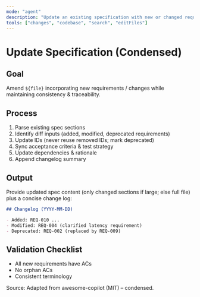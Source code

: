 ```yaml
---
mode: "agent"
description: "Update an existing specification with new or changed requirements while preserving structure."
tools: ["changes", "codebase", "search", "editFiles"]
---
```


# Update Specification (Condensed)

## Goal

Amend `${file}` incorporating new requirements / changes while maintaining consistency & traceability.

## Process

1. Parse existing spec sections
2. Identify diff inputs (added, modified, deprecated requirements)
3. Update IDs (never reuse removed IDs; mark deprecated)
4. Sync acceptance criteria & test strategy
5. Update dependencies & rationale
6. Append changelog summary

## Output

Provide updated spec content (only changed sections if large; else full file) plus a concise change log:

```markdown
## Changelog (YYYY-MM-DD)

- Added: REQ-010 ...
- Modified: REQ-004 (clarified latency requirement)
- Deprecated: REQ-002 (replaced by REQ-009)
```

## Validation Checklist

- All new requirements have ACs
- No orphan ACs
- Consistent terminology

Source: Adapted from awesome-copilot (MIT) – condensed.
